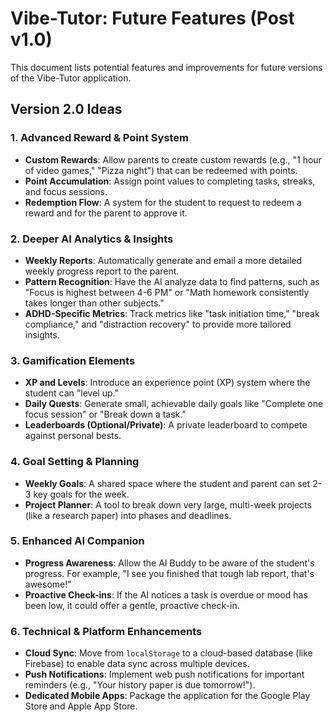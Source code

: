 # Vibe-Tutor: Future Features (Post v1.0)

This document lists potential features and improvements for future versions of the Vibe-Tutor application.

## Version 2.0 Ideas

### 1. Advanced Reward & Point System
- **Custom Rewards**: Allow parents to create custom rewards (e.g., "1 hour of video games," "Pizza night") that can be redeemed with points.
- **Point Accumulation**: Assign point values to completing tasks, streaks, and focus sessions.
- **Redemption Flow**: A system for the student to request to redeem a reward and for the parent to approve it.

### 2. Deeper AI Analytics & Insights
- **Weekly Reports**: Automatically generate and email a more detailed weekly progress report to the parent.
- **Pattern Recognition**: Have the AI analyze data to find patterns, such as "Focus is highest between 4-6 PM" or "Math homework consistently takes longer than other subjects."
- **ADHD-Specific Metrics**: Track metrics like "task initiation time," "break compliance," and "distraction recovery" to provide more tailored insights.

### 3. Gamification Elements
- **XP and Levels**: Introduce an experience point (XP) system where the student can "level up."
- **Daily Quests**: Generate small, achievable daily goals like "Complete one focus session" or "Break down a task."
- **Leaderboards (Optional/Private)**: A private leaderboard to compete against personal bests.

### 4. Goal Setting & Planning
- **Weekly Goals**: A shared space where the student and parent can set 2-3 key goals for the week.
- **Project Planner**: A tool to break down very large, multi-week projects (like a research paper) into phases and deadlines.

### 5. Enhanced AI Companion
- **Progress Awareness**: Allow the AI Buddy to be aware of the student's progress. For example, "I see you finished that tough lab report, that's awesome!"
- **Proactive Check-ins**: If the AI notices a task is overdue or mood has been low, it could offer a gentle, proactive check-in.

### 6. Technical & Platform Enhancements
- **Cloud Sync**: Move from `localStorage` to a cloud-based database (like Firebase) to enable data sync across multiple devices.
- **Push Notifications**: Implement web push notifications for important reminders (e.g., "Your history paper is due tomorrow!").
- **Dedicated Mobile Apps**: Package the application for the Google Play Store and Apple App Store.
